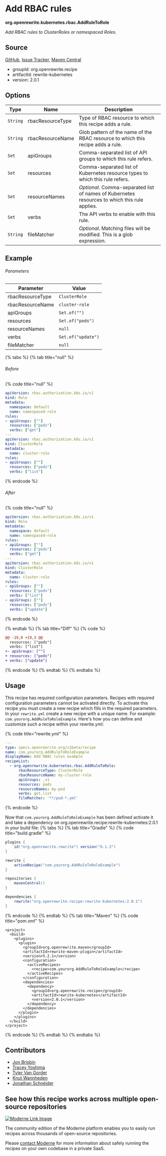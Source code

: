 # Add RBAC rules

**org.openrewrite.kubernetes.rbac.AddRuleToRole**

_Add RBAC rules to ClusterRoles or namespaced Roles._

## Source

[GitHub](https://github.com/openrewrite/rewrite-kubernetes/blob/main/src/main/java/org/openrewrite/kubernetes/rbac/AddRuleToRole.java), [Issue Tracker](https://github.com/openrewrite/rewrite-kubernetes/issues), [Maven Central](https://central.sonatype.com/artifact/org.openrewrite.recipe/rewrite-kubernetes/2.0.1/jar)

* groupId: org.openrewrite.recipe
* artifactId: rewrite-kubernetes
* version: 2.0.1

## Options

| Type | Name | Description |
| -- | -- | -- |
| `String` | rbacResourceType | Type of RBAC resource to which this recipe adds a rule. |
| `String` | rbacResourceName | Glob pattern of the name of the RBAC resource to which this recipe adds a rule. |
| `Set` | apiGroups | Comma-separated list of API groups to which this rule refers. |
| `Set` | resources | Comma-separated list of Kubernetes resource types to which this rule refers. |
| `Set` | resourceNames | *Optional*. Comma-separated list of names of Kubernetes resources to which this rule applies. |
| `Set` | verbs | The API verbs to enable with this rule. |
| `String` | fileMatcher | *Optional*. Matching files will be modified. This is a glob expression. |

## Example

###### Parameters
| Parameter | Value |
| -- | -- |
|rbacResourceType|`ClusterRole`|
|rbacResourceName|`cluster-role`|
|apiGroups|`Set.of("")`|
|resources|`Set.of("pods")`|
|resourceNames|`null`|
|verbs|`Set.of("update")`|
|fileMatcher|`null`|


{% tabs %}
{% tab title="null" %}

###### Before
{% code title="null" %}
```yaml
apiVersion: rbac.authorization.k8s.io/v1
kind: Role
metadata:
  namespace: default
  name: namespaced-role
rules:
- apiGroups: [""]
  resources: ["pods"]
  verbs: ["get"]
---
apiVersion: rbac.authorization.k8s.io/v1
kind: ClusterRole
metadata:
  name: cluster-role
rules:
- apiGroups: [""]
  resources: ["pods"]
  verbs: ["list"]
```
{% endcode %}

###### After
{% code title="null" %}
```yaml
apiVersion: rbac.authorization.k8s.io/v1
kind: Role
metadata:
  namespace: default
  name: namespaced-role
rules:
- apiGroups: [""]
  resources: ["pods"]
  verbs: ["get"]
---
apiVersion: rbac.authorization.k8s.io/v1
kind: ClusterRole
metadata:
  name: cluster-role
rules:
- apiGroups: [""]
  resources: ["pods"]
  verbs: ["list"]
- apiGroups: [""]
  resources: ["pods"]
  verbs: ["update"]
```
{% endcode %}

{% endtab %}
{% tab title="Diff" %}
{% code %}
```diff
@@ -19,0 +19,3 @@
  resources: ["pods"]
  verbs: ["list"]
+- apiGroups: [""]
+ resources: ["pods"]
+ verbs: ["update"]

```
{% endcode %}
{% endtab %}
{% endtabs %}


## Usage

This recipe has required configuration parameters. Recipes with required configuration parameters cannot be activated directly. To activate this recipe you must create a new recipe which fills in the required parameters. In your `rewrite.yml` create a new recipe with a unique name. For example: `com.yourorg.AddRuleToRoleExample`.
Here's how you can define and customize such a recipe within your rewrite.yml:

{% code title="rewrite.yml" %}
```yaml
---
type: specs.openrewrite.org/v1beta/recipe
name: com.yourorg.AddRuleToRoleExample
displayName: Add RBAC rules example
recipeList:
  - org.openrewrite.kubernetes.rbac.AddRuleToRole:
      rbacResourceType: ClusterRole
      rbacResourceName: my-cluster-role
      apiGroups: ,v1
      resources: pods
      resourceNames: my-pod
      verbs: get,list
      fileMatcher: '**/pod-*.yml'
```
{% endcode %}

Now that `com.yourorg.AddRuleToRoleExample` has been defined activate it and take a dependency on org.openrewrite.recipe:rewrite-kubernetes:2.0.1 in your build file:
{% tabs %}
{% tab title="Gradle" %}
{% code title="build.gradle" %}
```groovy
plugins {
    id("org.openrewrite.rewrite") version("6.1.3")
}

rewrite {
    activeRecipe("com.yourorg.AddRuleToRoleExample")
}

repositories {
    mavenCentral()
}

dependencies {
    rewrite("org.openrewrite.recipe:rewrite-kubernetes:2.0.1")
}
```
{% endcode %}
{% endtab %}
{% tab title="Maven" %}
{% code title="pom.xml" %}
```markup
<project>
  <build>
    <plugins>
      <plugin>
        <groupId>org.openrewrite.maven</groupId>
        <artifactId>rewrite-maven-plugin</artifactId>
        <version>5.2.1</version>
        <configuration>
          <activeRecipes>
            <recipe>com.yourorg.AddRuleToRoleExample</recipe>
          </activeRecipes>
        </configuration>
        <dependencies>
          <dependency>
            <groupId>org.openrewrite.recipe</groupId>
            <artifactId>rewrite-kubernetes</artifactId>
            <version>2.0.1</version>
          </dependency>
        </dependencies>
      </plugin>
    </plugins>
  </build>
</project>
```
{% endcode %}
{% endtab %}
{% endtabs %}

## Contributors
* [Jon Brisbin](jon@jbrisbin.com)
* [Tracey Yoshima](tracey.yoshima@gmail.com)
* [Tyler Van Gorder](1878529+tkvangorder@users.noreply.github.com)
* [Knut Wannheden](knut.wannheden@gmail.com)
* [Jonathan Schnéider](jkschneider@gmail.com)


## See how this recipe works across multiple open-source repositories

[![Moderne Link Image](/.gitbook/assets/ModerneRecipeButton.png)](https://public.moderne.io/recipes/org.openrewrite.kubernetes.rbac.AddRuleToRole)

The community edition of the Moderne platform enables you to easily run recipes across thousands of open-source repositories.

Please [contact Moderne](https://moderne.io/product) for more information about safely running the recipes on your own codebase in a private SaaS.
